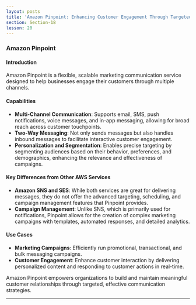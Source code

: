 ```yaml
---
layout: posts
title: 'Amazon Pinpoint: Enhancing Customer Engagement Through Targeted Communications'
section: Section-18
lesson: 20
---
```


### Amazon Pinpoint

#### Introduction

Amazon Pinpoint is a flexible, scalable marketing communication service designed to help businesses engage their customers through multiple channels.

<!-- pagebreak -->

#### Capabilities

- **Multi-Channel Communication**: Supports email, SMS, push notifications, voice messages, and in-app messaging, allowing for broad reach across customer touchpoints.
- **Two-Way Messaging**: Not only sends messages but also handles inbound messages to facilitate interactive customer engagement.
- **Personalization and Segmentation**: Enables precise targeting by segmenting audiences based on their behavior, preferences, and demographics, enhancing the relevance and effectiveness of campaigns.
<!-- pagebreak -->

#### Key Differences from Other AWS Services

- **Amazon SNS and SES**: While both services are great for delivering messages, they do not offer the advanced targeting, scheduling, and campaign management features that Pinpoint provides.
- **Campaign Management**: Unlike SNS, which is primarily used for notifications, Pinpoint allows for the creation of complex marketing campaigns with templates, automated responses, and detailed analytics.
<!-- pagebreak -->

#### Use Cases

- **Marketing Campaigns**: Efficiently run promotional, transactional, and bulk messaging campaigns.
- **Customer Engagement**: Enhance customer interaction by delivering personalized content and responding to customer actions in real-time.

Amazon Pinpoint empowers organizations to build and maintain meaningful customer relationships through targeted, effective communication strategies.

---
